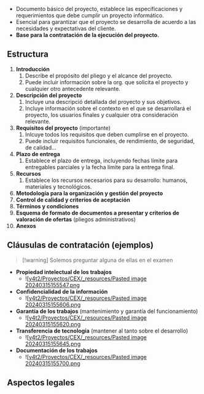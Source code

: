 - Documento básico del proyecto, establece las especificaciones y requerimientos que debe cumplir un proyecto informático.
- Esencial para garantizar que el proyecto se desarrolla de acuerdo a las necesidades y expectativas del cliente.
- **Base para la contratación de la ejecución del proyecto.**

## Estructura
1. **Introducción**
	1. Describe el propósito del pliego y el alcance del proyecto.
	2. Puede incluir información sobre la org. que solicita el proyecto y cualquier otro antecedente relevante.
2. **Descripción del proyecto**
	1. Incluye una descripció detallada del proyecto y sus objetivos.
	2. Incluye información sobre el contexto en el que se desarrollará el proyecto, los usuarios finales y cualquier otra consideración relevante.
3. **Requisitos del proyecto** (importante)
	1. Inlcuye todos los requisitos que deben cumplirse en el proyecto.
	2. Puede incluir requisitos funcionales, de rendimiento, de seguridad, de calidad...
4. **Plazo de entrega**
	1. Establece el plazo de entrega, incluyendo fechas límite para entregables parciales y la fecha límite para la entrega final.
5. **Recursos**
	1. Establece los recursos necesarios para su desarrollo: humanos, materiales y tecnológicos.
6. **Metodología para la organización y gestión del proyecto**
7. **Control de calidad y criterios de aceptación**
8. **Términos y condiciones**
9. **Esquema de formato de documentos a presentar y criterios de valoración de ofertas** (pliegos administrativos)
10. **Anexos**

## Cláusulas de contratación (ejemplos)
> [!warning] Solemos preguntar alguna de ellas en el examen

 - **Propiedad intelectual de los trabajos**
	 - ![[y4t2/Proyectos/CEX/_resources/Pasted image 20240315155547.png](_resources/Pasted%20image%2020240315155547.png)
 - **Confidencialidad de la información**
	 - ![[y4t2/Proyectos/CEX/_resources/Pasted image 20240315155606.png](_resources/Pasted%20image%2020240315155606.png)
 - **Garantía de los trabajos** (mantenimiento y garantía del funcionamiento)
	 - ![[y4t2/Proyectos/CEX/_resources/Pasted image 20240315155620.png](_resources/Pasted%20image%2020240315155620.png)
 - **Transferencia de tecnología** (mantener al tanto sobre el desarrollo)
	 - ![[y4t2/Proyectos/CEX/_resources/Pasted image 20240315155645.png](_resources/Pasted%20image%2020240315155645.png)
 - **Documentación de los trabajos**
	 - ![[y4t2/Proyectos/CEX/_resources/Pasted image 20240315155700.png](_resources/Pasted%20image%2020240315155700.png)

## Aspectos legales